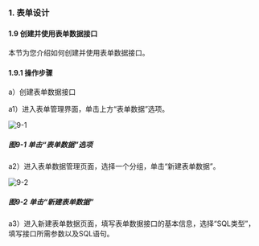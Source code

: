 ### 1. 表单设计

#### 1.9 创建并使用表单数据接口

本节为您介绍如何创建并使用表单数据接口。

#### 1.9.1 操作步骤

a）创建表单数据接口

a1）进入表单管理界面，单击上方“表单数据”选项。

![9-1](https://www.feisuanyz.com/fspage/czzn/tablesj/tablesj_8_1.png)

##### 图9-1 单击“表单数据”选项

a2）进入表单数据管理页面，选择一个分组，单击“新建表单数据”。

![9-2](https://www.feisuanyz.com/fspage/czzn/tablesj/tablesj_8_2.png)

##### 图9-2 单击“新建表单数据”

a3）进入新建表单数据页面，填写表单数据接口的基本信息，选择“SQL类型”，填写接口所需参数以及SQL语句。
